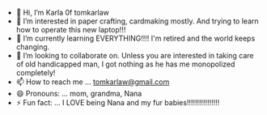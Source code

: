 - 👋 Hi, I’m Karla 0f tomkarlaw
- 👀 I’m interested in paper crafting, cardmaking mostly. And trying to learn how to operate this new laptop!!!
- 🌱 I’m currently learning EVERYTHING!!!! I'm retired and the world keeps changing.
- 💞️ I’m looking to collaborate on. Unless you are interested in taking care of old handicapped man, I got nothing as he has me monopolized completely!
- 📫 How to reach me ... tomkarlaw@gmail.com
- 😄 Pronouns: ... mom, grandma, Nana
- ⚡ Fun fact: ... I LOVE being Nana and my fur babies!!!!!!!!!!!!!!!!

<!---
tomkarlaw/tomkarlaw is a ✨ special ✨ repository because its `README.md` (this file) appears on your GitHub profile.
You can click the Preview link to take a look at your changes.
--->
